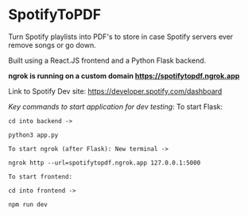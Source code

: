 # SpotifyToPDF
Turn Spotify playlists into PDF's to store in case Spotify servers ever remove songs or go down.

Built using a React.JS frontend and a Python Flask backend.

**ngrok is running on a custom domain https://spotifytopdf.ngrok.app**

Link to Spotify Dev site: https://developer.spotify.com/dashboard

*Key commands to start application for dev testing*:
    To start Flask: 
    
    cd into backend -> 
    
    python3 app.py

    To start ngrok (after Flask): New terminal -> 
    
    ngrok http --url=spotifytopdf.ngrok.app 127.0.0.1:5000

    To start frontend:

    cd into frontend ->

    npm run dev
